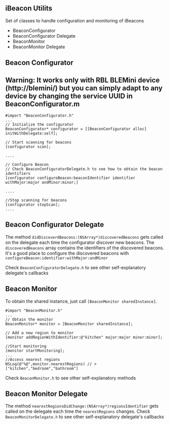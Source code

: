 ## iBeacon Utilits

Set of classes to handle configuration and monitoring of iBeacons

- BeaconConfigurator
- BeaconConfigurator Delegate
- BeaconMonitor
- BeaconMonitor Delegate


## Beacon Configurator
## Warning: It works only with RBL BLEMini device (http://blemini/) but you can simply adapt to any device by changing the service UUID in BeaconConfigurator.m

``` objc
#import "BeaconConfigurator.h"
...
// Initialize the configurator
BeaconConfigurator* configurator = [[BeaconConfigurator alloc] initWithDelegate:self];

// Start scanning for beacons
[configurator scan];

....

// Configure Beacon
// Check BeaconConfiguratorDelegate.h to see how to obtain the beacon identifiers
[configurator configureBeacon:beaconIdentifier identifier withMajor:major andMinor:minor;]

....

//Stop scanning for beacons 
[configurator stopScan];
....

```

## Beacon Configurator Delegate

The method `didDiscoverdBeacons:(NSArray*)discoveredBeacons` gets called on the delegate each time the configurator discover new beacons. The `discoveredBeacons` array contains the identifiers of the discovered beacons. It's a good place to configure the discovered beacons with `configureBeacon:identifier:withMajor:andMinor`

Check `BeaconConfiguratorDelegate.h` to see other self-explanatory delegate's callbacks

## Beacon Monitor
To obtain the shared instance, just call `[BeaconMonitor sharedInstance]`.

``` objc
#import "BeaconMonitor.h"
...
// Obtain the monitor
BeaconMonitor* monitor = [BeaconMonitor sharedInstance];

// Add a new region to monitor
[monitor addRegionWithIdentifier:@"kitchen" major:major minor:minor];

//Start monitoring
[monitor startMonitoring];
...
//Access nearest regions
NSLog(@"%@",monitor.nearestRegions) // > ["kitchen","bedroom","bathroom"]

```

Check `BeaconMonitor.h` to see other self-explanatory methods

## Beacon Monitor Delegate
The method `nearestRegionsDidChange:(NSArray*)regionsIdentifier` gets called on the delegate each time the `nearestRegions` changes.
Check `BeaconMonitorDelegate.h` to see other self-explanatory delegate's callbacks

